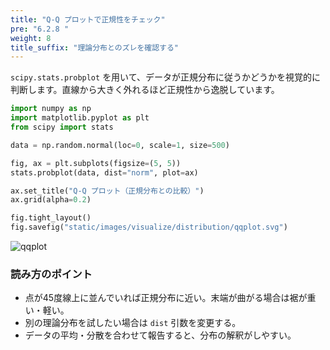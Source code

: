 ```yaml
---
title: "Q-Q プロットで正規性をチェック"
pre: "6.2.8 "
weight: 8
title_suffix: "理論分布とのズレを確認する"
---
```


`scipy.stats.probplot` を用いて、データが正規分布に従うかどうかを視覚的に判断します。直線から大きく外れるほど正規性から逸脱しています。

```python
import numpy as np
import matplotlib.pyplot as plt
from scipy import stats

data = np.random.normal(loc=0, scale=1, size=500)

fig, ax = plt.subplots(figsize=(5, 5))
stats.probplot(data, dist="norm", plot=ax)

ax.set_title("Q-Q プロット（正規分布との比較）")
ax.grid(alpha=0.2)

fig.tight_layout()
fig.savefig("static/images/visualize/distribution/qqplot.svg")
```

![qqplot](/images/visualize/distribution/qqplot.svg)

### 読み方のポイント

- 点が45度線上に並んでいれば正規分布に近い。末端が曲がる場合は裾が重い・軽い。
- 別の理論分布を試したい場合は `dist` 引数を変更する。
- データの平均・分散を合わせて報告すると、分布の解釈がしやすい。
